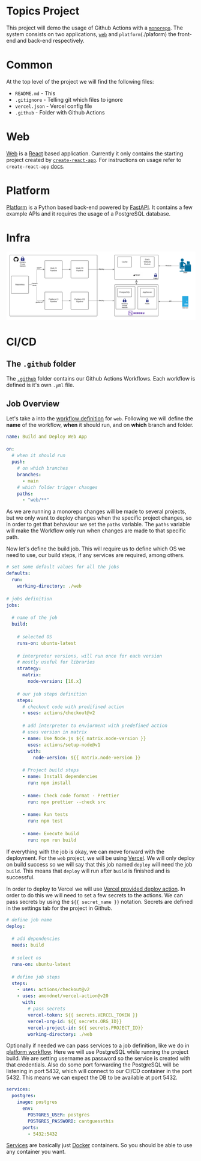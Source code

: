 # Topics Project

This project will demo the usage of Github Actions with a [`monorepo`](https://www.atlassian.com/git/tutorials/monorepos). The system consists on two applications, [`web`](./web) and `platform`(./plaform) the front-end and back-end respectively.

# Common

At the top level of the project we will find the following files:

* `README.md` - This
* `.gitignore` - Telling git which files to ignore
* `vercel.json` - Vercel config file
* `.github` - Folder with Github Actions

# Web

[Web](./web) is a [React](https://github.com/facebook/react) based application. Currently it only contains the starting project created by [`create-react-app`](https://github.com/facebook/create-react-app).
For instructions on usage refer to `create-react-app` [docs](https://github.com/facebook/create-react-app#npm-start-or-yarn-start).

# Platform

[Platform](./platform) is a Python based back-end powered by [FastAPI](https://github.com/tiangolo/fastapi). It contains a few example APIs and it requires the usage of a PostgreSQL database. 

# Infra

![Infrastructure. Code is hosted in Github, on commit it runs separete workflow for web and platform. After the build is done, it will deploy to Vercel for web, and to Heroku for platform.](./infra.png)

# CI/CD

## The `.github` folder

The [`.github`](./.github) folder contains our Github Actions Workflows. Each workflow is defined is it's own `.yml` file.


## Job Overview

Let's take a into the [workflow definition](./.github/workflows/ci-web.yml) for `web`. Following we will define the __name__ of the workflow, __when__ it should run, and on __which__ branch and folder.

```yml
name: Build and Deploy Web App

on:
  # when it should run 
  push: 
    # on which branches
    branches:
      - main  
    # which folder trigger changes
    paths:
      - "web/**"
```

As we are running a monorepo changes will be made to several projects, but we only want to deploy changes when the specific project changes, so in order to get that behaviour we set the `paths` variable. The `paths` variable will make the Workflow only run when changes are made to that specific path.

Now let's define the build job. This will require us to define which OS we need to use, our build steps, if any services are required, among others.

```yaml
# set some default values for all the jobs
defaults:
  run:
    working-directory: ./web

# jobs definition
jobs:

  # name of the job
  build:
  
    # selected OS
    runs-on: ubuntu-latest

    # interpreter versions, will run once for each version 
    # mostly useful for libraries
    strategy:
      matrix:
        node-version: [16.x]

    # our job steps definition
    steps:
      # checkout code with predifined action
      - uses: actions/checkout@v2

      # add interpreter to enviorment with predefined action
      # uses version in matrix
      - name: Use Node.js ${{ matrix.node-version }}
        uses: actions/setup-node@v1
        with:
          node-version: ${{ matrix.node-version }}

      # Project build steps
      - name: Install dependencies
        run: npm install

      - name: Check code format - Prettier
        run: npx prettier --check src

      - name: Run tests
        run: npm test

      - name: Execute build
        run: npm run build
```
If everything with the job is okay, we can move forward with the deployment. For the `web` project, we will be using [Vercel](https://vercel.com). We will only deploy on build success so we will say that this job named `deploy` will need the job `build`. This means that `deploy` will run after `build` is finished and is successful.

In order to deploy to Vercel we will use [Vercel provided deploy action](https://github.com/marketplace/actions/vercel-action). In order to do this we will need to set a few secrets to the actions. We can pass secrets by using the `${{ secret_name }}` notation. Secrets are defined in the settings tab for the project in Github. 

```yml
# define job name
deploy:

  # add dependencies
  needs: build

  # select os
  runs-on: ubuntu-latest

  # define job steps
  steps:
    - uses: actions/checkout@v2
    - uses: amondnet/vercel-action@v20
      with:
        # pass secrets
        vercel-token: ${{ secrets.VERCEL_TOKEN }}
        vercel-org-id: ${{ secrets.ORG_ID}}
        vercel-project-id: ${{ secrets.PROJECT_ID}}
        working-directory: ./web
```

Optionally if needed we can pass services to a job definition, like we do in [platform workflow](./.github/workflows/ci-platform.yml). Here we will use PostgreSQL while running the project build. We are setting username as password so the service is created with that credentials. Also do some port forwarding the PostgreSQL will be listening in port 5432, which will connect to our CI/CD container in the port 5432. This means we can expect the DB to be available at port 5432.

```yml
services:
  postgres:
    image: postgres
      env:
        POSTGRES_USER: postgres
        POSTGRES_PASSWORD: cantguessthis
      ports:
        - 5432:5432
```

[Services](https://docs.github.com/es/actions/guides/about-service-containers) are basically just [Docker](https://www.docker.com/) containers. So you should be able to use any container you want.
